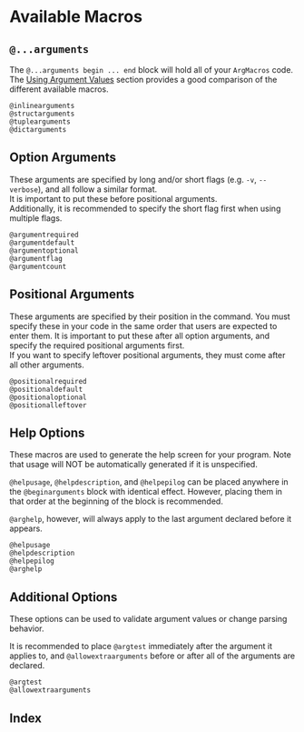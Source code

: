# Available Macros

## `@...arguments`

The `@...arguments begin ... end` block will hold all of your `ArgMacros` code.
The [Using Argument Values](@ref) section provides a good comparison of the different available macros.
```@docs
@inlinearguments
@structarguments
@tuplearguments
@dictarguments
```

## Option Arguments

These arguments are specified by long and/or short flags (e.g. `-v`, `--verbose`), and all follow a similar format.    
It is important to put these before positional arguments.    
Additionally, it is recommended to specify the short flag first when using multiple flags.

```@docs
@argumentrequired
@argumentdefault
@argumentoptional
@argumentflag
@argumentcount
```

## Positional Arguments

These arguments are specified by their position in the command.
You must specify these in your code in the same order that users are expected to enter them.
It is important to put these after all option arguments, and specify the required positional arguments first.  
If you want to specify leftover positional arguments, they must come after all other arguments.  

```@docs
@positionalrequired
@positionaldefault
@positionaloptional
@positionalleftover
```

## Help Options

These macros are used to generate the help screen for your program.
Note that usage will NOT be automatically generated if it is unspecified.

`@helpusage`, `@helpdescription`, and `@helpepilog` can be placed anywhere in the `@beginarguments` block with identical effect.
However, placing them in that order at the beginning of the block is recommended.

`@arghelp`, however, will always apply to the last argument declared before it appears.

```@docs
@helpusage
@helpdescription
@helpepilog
@arghelp
```

## Additional Options

These options can be used to validate argument values or change parsing behavior.

It is recommended to place `@argtest` immediately after the argument it applies to,
and `@allowextraarguments` before or after all of the arguments are declared.

```@docs
@argtest
@allowextraarguments
```

## Index
```@index
```